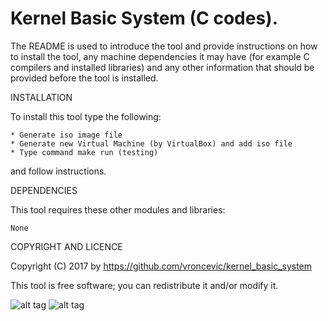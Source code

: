 Kernel Basic System (C codes).
================================================================================

The README is used to introduce the tool and provide instructions on
how to install the tool, any machine dependencies it may have (for
example C compilers and installed libraries) and any other information
that should be provided before the tool is installed.

INSTALLATION

To install this tool type the following:

	* Generate iso image file
	* Generate new Virtual Machine (by VirtualBox) and add iso file
	* Type command make run (testing)

and follow instructions.

DEPENDENCIES

This tool requires these other modules and libraries:

	None

COPYRIGHT AND LICENCE

Copyright (C) 2017 by https://github.com/vroncevic/kernel_basic_system

This tool is free software; you can redistribute it and/or modify it.

![alt tag](https://raw.githubusercontent.com/vroncevic/kernel_basic_system/master/cc++_logo.jpg)
![alt tag](https://raw.githubusercontent.com/vroncevic/kernel_basic_system/master/linux_logo.jpg)

